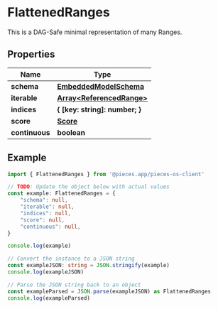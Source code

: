 
# FlattenedRanges

This is a DAG-Safe minimal representation of many Ranges.

## Properties

Name | Type
------------ | -------------
**schema** | [**EmbeddedModelSchema**](EmbeddedModelSchema)
**iterable** | [**Array&lt;ReferencedRange&gt;**](ReferencedRange)
**indices** | **\{ [key: string]: number; \}**
**score** | [**Score**](Score)
**continuous** | **boolean**

## Example

```typescript
import { FlattenedRanges } from '@pieces.app/pieces-os-client'

// TODO: Update the object below with actual values
const example: FlattenedRanges = {
    "schema": null,
    "iterable": null,
    "indices": null,
    "score": null,
    "continuous": null,
}

console.log(example)

// Convert the instance to a JSON string
const exampleJSON: string = JSON.stringify(example)
console.log(exampleJSON)

// Parse the JSON string back to an object
const exampleParsed = JSON.parse(exampleJSON) as FlattenedRanges
console.log(exampleParsed)
```



